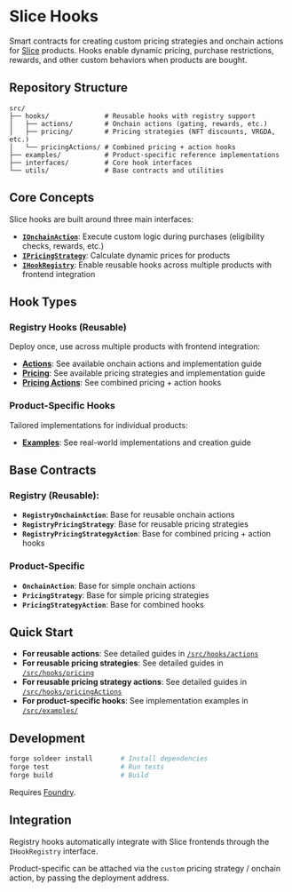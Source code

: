 # Slice Hooks

Smart contracts for creating custom pricing strategies and onchain actions for [Slice](https://slice.so) products. Hooks enable dynamic pricing, purchase restrictions, rewards, and other custom behaviors when products are bought.

## Repository Structure

```
src/
├── hooks/              # Reusable hooks with registry support
│   ├── actions/        # Onchain actions (gating, rewards, etc.)
│   ├── pricing/        # Pricing strategies (NFT discounts, VRGDA, etc.)
│   └── pricingActions/ # Combined pricing + action hooks
├── examples/           # Product-specific reference implementations
├── interfaces/         # Core hook interfaces
└── utils/              # Base contracts and utilities
```

## Core Concepts

Slice hooks are built around three main interfaces:

- **[`IOnchainAction`](./src/interfaces/IOnchainAction.sol)**: Execute custom logic during purchases (eligibility checks, rewards, etc.)
- **[`IPricingStrategy`](./src/interfaces/IPricingStrategy.sol)**: Calculate dynamic prices for products
- **[`IHookRegistry`](./src/interfaces/IHookRegistry.sol)**: Enable reusable hooks across multiple products with frontend integration

## Hook Types

### Registry Hooks (Reusable)

Deploy once, use across multiple products with frontend integration:

- **[Actions](./src/hooks/actions/)**: See available onchain actions and implementation guide
- **[Pricing](./src/hooks/pricing/)**: See available pricing strategies and implementation guide  
- **[Pricing Actions](./src/hooks/pricingActions/)**: See combined pricing + action hooks

### Product-Specific Hooks

Tailored implementations for individual products:

- **[Examples](./src/examples/)**: See real-world implementations and creation guide

## Base Contracts

###  Registry (Reusable):

- **`RegistryOnchainAction`**: Base for reusable onchain actions
- **`RegistryPricingStrategy`**: Base for reusable pricing strategies  
- **`RegistryPricingStrategyAction`**: Base for combined pricing + action hooks

### Product-Specific

- **`OnchainAction`**: Base for simple onchain actions
- **`PricingStrategy`**: Base for simple pricing strategies
- **`PricingStrategyAction`**: Base for combined hooks

## Quick Start

- **For reusable actions**: See detailed guides in [`/src/hooks/actions`](./src/hooks/actions)
- **For reusable pricing strategies**: See detailed guides in [`/src/hooks/pricing`](./src/hooks/pricing)
- **For reusable pricing strategy actions**: See detailed guides in [`/src/hooks/pricingActions`](./src/hooks/pricingActions)
- **For product-specific hooks**: See implementation examples in [`/src/examples/`](./src/examples/)

## Development

```bash
forge soldeer install       # Install dependencies
forge test                  # Run tests
forge build                 # Build
```

Requires [Foundry](https://book.getfoundry.sh/getting-started/installation).

## Integration

Registry hooks automatically integrate with Slice frontends through the `IHookRegistry` interface.

Product-specific can be attached via the `custom` pricing strategy / onchain action, by passing the deployment address.